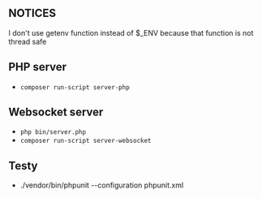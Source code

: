 ## NOTICES
I don't use getenv function instead of $_ENV because that function is not thread safe

## PHP server
* `composer run-script server-php`

## Websocket server
* `php bin/server.php`
* `composer run-script server-websocket`

## Testy
*  ./vendor/bin/phpunit --configuration phpunit.xml